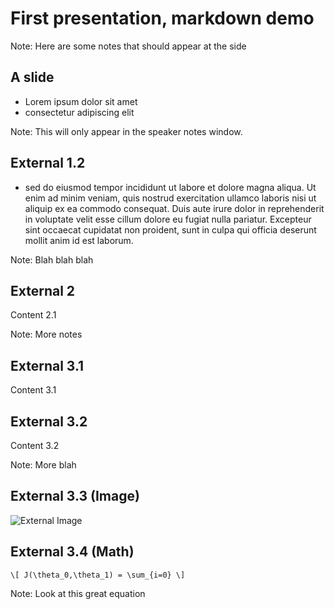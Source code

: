 # First presentation, markdown demo

Note: Here are some notes that should appear at the side


## A slide

* Lorem ipsum dolor sit amet
* consectetur adipiscing elit

Note: This will only appear in the speaker notes window.


## External 1.2

* sed do eiusmod tempor incididunt ut labore et dolore magna aliqua. Ut enim ad minim veniam, quis nostrud exercitation ullamco laboris nisi ut aliquip ex ea commodo consequat. Duis aute irure dolor in reprehenderit in voluptate velit esse cillum dolore eu fugiat nulla pariatur. Excepteur sint occaecat cupidatat non proident, sunt in culpa qui officia deserunt mollit anim id est laborum.

Note: Blah blah blah


## External 2

Content 2.1

Note: More notes


## External 3.1

Content 3.1


## External 3.2

Content 3.2

Note: More blah


## External 3.3 (Image)

![External Image](https://s3.amazonaws.com/static.slid.es/logo/v2/slides-symbol-512x512.png)


## External 3.4 (Math)

`\[ J(\theta_0,\theta_1) = \sum_{i=0} \]`

Note: Look at this great equation
